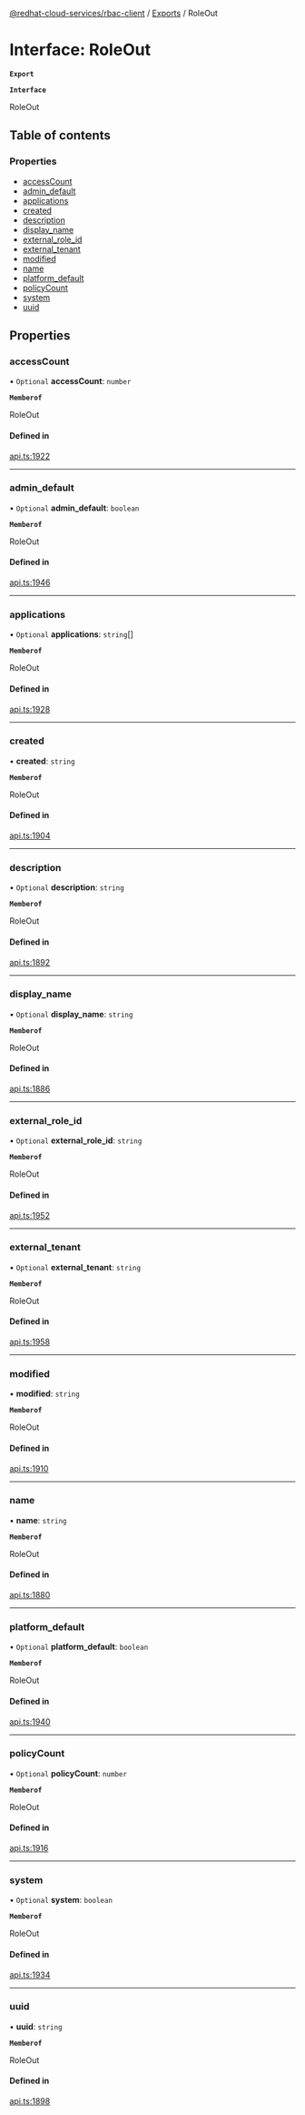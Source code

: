 [@redhat-cloud-services/rbac-client](../README.md) / [Exports](../modules.md) / RoleOut

# Interface: RoleOut

**`Export`**

**`Interface`**

RoleOut

## Table of contents

### Properties

- [accessCount](RoleOut.md#accesscount)
- [admin\_default](RoleOut.md#admin_default)
- [applications](RoleOut.md#applications)
- [created](RoleOut.md#created)
- [description](RoleOut.md#description)
- [display\_name](RoleOut.md#display_name)
- [external\_role\_id](RoleOut.md#external_role_id)
- [external\_tenant](RoleOut.md#external_tenant)
- [modified](RoleOut.md#modified)
- [name](RoleOut.md#name)
- [platform\_default](RoleOut.md#platform_default)
- [policyCount](RoleOut.md#policycount)
- [system](RoleOut.md#system)
- [uuid](RoleOut.md#uuid)

## Properties

### accessCount

• `Optional` **accessCount**: `number`

**`Memberof`**

RoleOut

#### Defined in

[api.ts:1922](https://github.com/mkholjuraev/javascript-clients/blob/master/packages/rbac/api.ts#L1922)

___

### admin\_default

• `Optional` **admin\_default**: `boolean`

**`Memberof`**

RoleOut

#### Defined in

[api.ts:1946](https://github.com/mkholjuraev/javascript-clients/blob/master/packages/rbac/api.ts#L1946)

___

### applications

• `Optional` **applications**: `string`[]

**`Memberof`**

RoleOut

#### Defined in

[api.ts:1928](https://github.com/mkholjuraev/javascript-clients/blob/master/packages/rbac/api.ts#L1928)

___

### created

• **created**: `string`

**`Memberof`**

RoleOut

#### Defined in

[api.ts:1904](https://github.com/mkholjuraev/javascript-clients/blob/master/packages/rbac/api.ts#L1904)

___

### description

• `Optional` **description**: `string`

**`Memberof`**

RoleOut

#### Defined in

[api.ts:1892](https://github.com/mkholjuraev/javascript-clients/blob/master/packages/rbac/api.ts#L1892)

___

### display\_name

• `Optional` **display\_name**: `string`

**`Memberof`**

RoleOut

#### Defined in

[api.ts:1886](https://github.com/mkholjuraev/javascript-clients/blob/master/packages/rbac/api.ts#L1886)

___

### external\_role\_id

• `Optional` **external\_role\_id**: `string`

**`Memberof`**

RoleOut

#### Defined in

[api.ts:1952](https://github.com/mkholjuraev/javascript-clients/blob/master/packages/rbac/api.ts#L1952)

___

### external\_tenant

• `Optional` **external\_tenant**: `string`

**`Memberof`**

RoleOut

#### Defined in

[api.ts:1958](https://github.com/mkholjuraev/javascript-clients/blob/master/packages/rbac/api.ts#L1958)

___

### modified

• **modified**: `string`

**`Memberof`**

RoleOut

#### Defined in

[api.ts:1910](https://github.com/mkholjuraev/javascript-clients/blob/master/packages/rbac/api.ts#L1910)

___

### name

• **name**: `string`

**`Memberof`**

RoleOut

#### Defined in

[api.ts:1880](https://github.com/mkholjuraev/javascript-clients/blob/master/packages/rbac/api.ts#L1880)

___

### platform\_default

• `Optional` **platform\_default**: `boolean`

**`Memberof`**

RoleOut

#### Defined in

[api.ts:1940](https://github.com/mkholjuraev/javascript-clients/blob/master/packages/rbac/api.ts#L1940)

___

### policyCount

• `Optional` **policyCount**: `number`

**`Memberof`**

RoleOut

#### Defined in

[api.ts:1916](https://github.com/mkholjuraev/javascript-clients/blob/master/packages/rbac/api.ts#L1916)

___

### system

• `Optional` **system**: `boolean`

**`Memberof`**

RoleOut

#### Defined in

[api.ts:1934](https://github.com/mkholjuraev/javascript-clients/blob/master/packages/rbac/api.ts#L1934)

___

### uuid

• **uuid**: `string`

**`Memberof`**

RoleOut

#### Defined in

[api.ts:1898](https://github.com/mkholjuraev/javascript-clients/blob/master/packages/rbac/api.ts#L1898)
